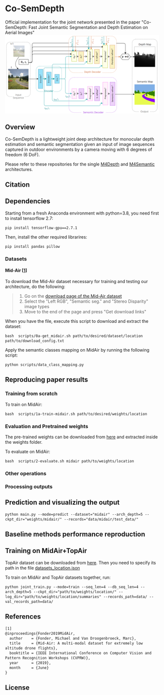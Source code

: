 # Co-SemDepth
Official implementation for the joint network presented in the paper "Co-SemDepth: Fast Joint Semantic Segmentation and Depth Estimation on Aerial Images" 
![alt text](https://github.com/Malga-Vision/Co-SemDepth/blob/main/joint_arch.png?raw=true)
## Overview
Co-SemDepth is a lightweight joint deep architecture for monocular depth estimation and semantic segmentation given an input of image sequences captured in outdoor environments by a camera moving with 6 degrees of freedom (6 DoF). 

Please refer to these repositories for the single [M4Depth](https://github.com/michael-fonder/M4Depth) and [M4Semantic](https://github.com/Malga-Vision/M4Semantic) architectures.
## Citation

## Dependencies
Starting from a fresh Anaconda environment with python=3.8, you need first to install tensorflow 2.7:
```shell
pip install tensorflow-gpu==2.7.1
```

Then, install the other required librarires:
```shell
pip install pandas pillow
```

### Datasets

#### Mid-Air [[1](#ref_1)]

To download the Mid-Air dataset necessary for training and testing our architecture, do the following:
> 1. Go on the [download page of the Mid-Air dataset](https://midair.ulg.ac.be/download.html)
> 2. Select the "Left RGB", "Semantic seg." and "Stereo Disparity" image types
> 3. Move to the end of the page and press "Get download links"

When you have the file, execute this script to download and extract the dataset:
```shell
bash  scripts/0a-get_midair.sh path/to/desired/dataset/location path/to/download_config.txt
```

Apply the semantic classes mapping on MidAir by running the following script:
```shell
python scripts/data_class_mapping.py
```
## Reproducing paper results

### Training from scratch
To train on MidAir:
```shell
bash  scripts/1a-train-midair.sh path/to/desired/weights/location
```

### Evaluation and Pretrained weights
The pre-trained weights can be downloaded from [here](https://drive.google.com/file/d/1N5Av4b_eVzGohn0OmgRhWlpN1YuIVcb9/view?usp=sharing) and extracted inside the weights folder.

To evaluate on MidAir:
```shell
bash  scripts/2-evaluate.sh midair path/to/weights/location
```
### Other operations

### Processing outputs

## Prediction and visualizing the output

```shell
python main.py --mode=predict --dataset="midair" --arch_depth=5 --ckpt_dir="weights/midair/" --records="data/midair/test_data/"
```

## Baseline methods performance reproduction

## Training on MidAir+TopAir
TopAir dataset can be downloaded from [here](https://huggingface.co/datasets/yaraalaa0/TopAir). Then you need to specify its path in the file [datasets_location.json](https://github.com/Malga-Vision/Co-SemDepth/blob/main/datasets_location.json)

To train on MidAir and TopAir datasets together, run:
```shell
python joint_train.py --mode=train --seq_len=4 --db_seq_len=4 --arch_depth=5 --ckpt_dir="path/to/weights/location/" --log_dir="path/to/weights/location/summaries" --records_path=data/ --val_records_path=data/
```
## References

<a name="ref_1"></a>

```
[1]
@inproceedings{Fonder2019MidAir,
  author    = {Fonder, Michael and Van Droogenbroeck, Marc},
  title     = {Mid-Air: A multi-modal dataset for extremely low altitude drone flights},
  booktitle = {IEEE International Conference on Computer Vision and Pattern Recognition Workshops (CVPRW)},
  year      = {2019},
  month     = {June}
}
```
## License

